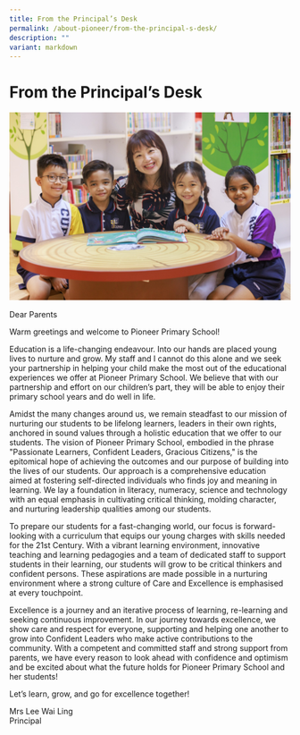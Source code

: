 ```yaml
---
title: From the Principal’s Desk
permalink: /about-pioneer/from-the-principal-s-desk/
description: ""
variant: markdown
---
```

# From the Principal’s Desk


![](/images/PPS2021%20Photoshoot%2026%20of%2031.jpg)

Dear Parents

Warm greetings and welcome to Pioneer Primary School!

Education is a life-changing endeavour. Into our hands are placed young lives to nurture and grow. My staff and I cannot do this alone and we seek your partnership in helping your child make the most out of the educational experiences we offer at Pioneer Primary School. We believe that with our partnership and effort on our children’s part, they will be able to enjoy their primary school years and do well in life.

Amidst the many changes around us, we remain steadfast to our mission of nurturing our students to be lifelong learners, leaders in their own rights, anchored in sound values through a holistic education that we offer to our students. The vision of Pioneer Primary School, embodied in the phrase "Passionate Learners, Confident Leaders, Gracious Citizens," is the epitomical hope of achieving the outcomes and our purpose of building into the lives of our students. Our approach is a comprehensive education aimed at fostering self-directed individuals who finds joy and meaning in learning. We lay a foundation in literacy, numeracy, science and technology with an equal emphasis in cultivating critical thinking, molding character, and nurturing leadership qualities among our students.

To prepare our students for a fast-changing world, our focus is forward-looking with a curriculum that equips our young charges with skills needed for the 21st Century. With a vibrant learning environment, innovative teaching and learning pedagogies and a team of dedicated staff to support students in their learning, our students will grow to be critical thinkers and confident persons. These aspirations are made possible in a nurturing environment where a strong culture of Care and Excellence is emphasised at every touchpoint.

Excellence is a journey and an iterative process of learning, re-learning and seeking continuous improvement. In our journey towards excellence, we show care and respect for everyone, supporting and helping one another to grow into Confident Leaders who make active contributions to the community. With a competent and committed staff and strong support from parents, we have every reason to look ahead with confidence and optimism and be excited about what the future holds for Pioneer Primary School and her students!

Let’s learn, grow, and go for excellence together!

Mrs Lee Wai Ling  
Principal